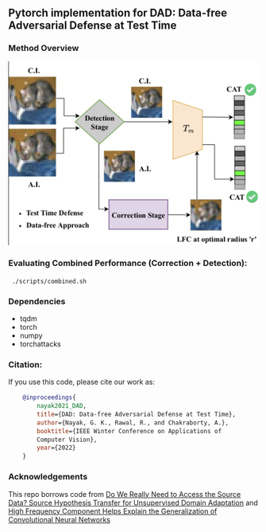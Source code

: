 ## Pytorch implementation for DAD: Data-free Adversarial Defense at Test Time

### Method Overview
![technique overview](assets/dad-tech-overview.png)

### Evaluating Combined Performance (Correction + Detection):
``` ./scripts/combined.sh```

### Dependencies
- tqdm
- torch
- numpy
- torchattacks

### Citation:
If you use this code, please cite our work as:
```bibtex
    @inproceedings{
        nayak2021_DAD,
        title={DAD: Data-free Adversarial Defense at Test Time},
        author={Nayak, G. K., Rawal, R., and Chakraborty, A.},
        booktitle={IEEE Winter Conference on Applications of 
        Computer Vision},
        year={2022}
    }
```

### Acknowledgements

This repo borrows code from [Do We Really Need to Access the Source Data? Source Hypothesis Transfer for Unsupervised Domain Adaptation](https://github.com/tim-learn/SHOT) and [High Frequency Component Helps Explain the Generalization of Convolutional Neural Networks](https://github.com/HaohanWang/HFC)